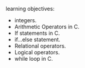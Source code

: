 learning objectives:
- integers.
- Arithmetic Operators in C.
- If statements in C.
- if…else statement.
- Relational operators.
- Logical operators.
- while loop in C.